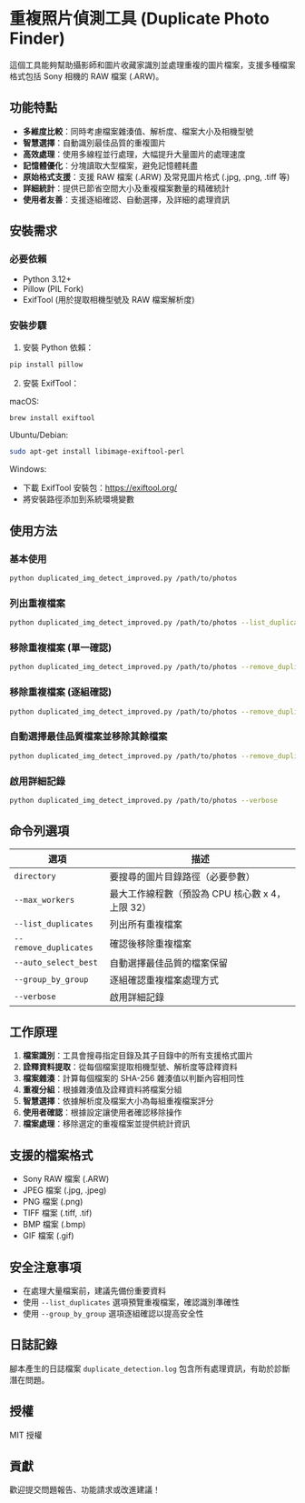 # 重複照片偵測工具 (Duplicate Photo Finder)

這個工具能夠幫助攝影師和圖片收藏家識別並處理重複的圖片檔案，支援多種檔案格式包括 Sony 相機的 RAW 檔案 (.ARW)。

## 功能特點

- **多維度比較**：同時考慮檔案雜湊值、解析度、檔案大小及相機型號
- **智慧選擇**：自動識別最佳品質的重複圖片
- **高效處理**：使用多線程並行處理，大幅提升大量圖片的處理速度
- **記憶體優化**：分塊讀取大型檔案，避免記憶體耗盡
- **原始格式支援**：支援 RAW 檔案 (.ARW) 及常見圖片格式 (.jpg, .png, .tiff 等)
- **詳細統計**：提供已節省空間大小及重複檔案數量的精確統計
- **使用者友善**：支援逐組確認、自動選擇，及詳細的處理資訊

## 安裝需求

### 必要依賴

- Python 3.12+
- Pillow (PIL Fork)
- ExifTool (用於提取相機型號及 RAW 檔案解析度)

### 安裝步驟

1. 安裝 Python 依賴：

```bash
pip install pillow
```

2. 安裝 ExifTool：

macOS:
```bash
brew install exiftool
```

Ubuntu/Debian:
```bash
sudo apt-get install libimage-exiftool-perl
```

Windows:
- 下載 ExifTool 安裝包：https://exiftool.org/
- 將安裝路徑添加到系統環境變數

## 使用方法

### 基本使用

```bash
python duplicated_img_detect_improved.py /path/to/photos
```

### 列出重複檔案

```bash
python duplicated_img_detect_improved.py /path/to/photos --list_duplicates
```

### 移除重複檔案 (單一確認)

```bash
python duplicated_img_detect_improved.py /path/to/photos --remove_duplicates
```

### 移除重複檔案 (逐組確認)

```bash
python duplicated_img_detect_improved.py /path/to/photos --remove_duplicates --group_by_group
```

### 自動選擇最佳品質檔案並移除其餘檔案

```bash
python duplicated_img_detect_improved.py /path/to/photos --remove_duplicates --auto_select_best
```

### 啟用詳細記錄

```bash
python duplicated_img_detect_improved.py /path/to/photos --verbose
```

## 命令列選項

| 選項 | 描述 |
|------|------|
| `directory` | 要搜尋的圖片目錄路徑（必要參數） |
| `--max_workers` | 最大工作線程數（預設為 CPU 核心數 x 4，上限 32） |
| `--list_duplicates` | 列出所有重複檔案 |
| `--remove_duplicates` | 確認後移除重複檔案 |
| `--auto_select_best` | 自動選擇最佳品質的檔案保留 |
| `--group_by_group` | 逐組確認重複檔案處理方式 |
| `--verbose` | 啟用詳細記錄 |

## 工作原理

1. **檔案識別**：工具會搜尋指定目錄及其子目錄中的所有支援格式圖片
2. **詮釋資料提取**：從每個檔案提取相機型號、解析度等詮釋資料
3. **檔案雜湊**：計算每個檔案的 SHA-256 雜湊值以判斷內容相同性
4. **重複分組**：根據雜湊值及詮釋資料將檔案分組
5. **智慧選擇**：依據解析度及檔案大小為每組重複檔案評分
6. **使用者確認**：根據設定讓使用者確認移除操作
7. **檔案處理**：移除選定的重複檔案並提供統計資訊

## 支援的檔案格式

- Sony RAW 檔案 (.ARW)
- JPEG 檔案 (.jpg, .jpeg)
- PNG 檔案 (.png)
- TIFF 檔案 (.tiff, .tif)
- BMP 檔案 (.bmp)
- GIF 檔案 (.gif)

## 安全注意事項

- 在處理大量檔案前，建議先備份重要資料
- 使用 `--list_duplicates` 選項預覽重複檔案，確認識別準確性
- 使用 `--group_by_group` 選項逐組確認以提高安全性

## 日誌記錄

腳本產生的日誌檔案 `duplicate_detection.log` 包含所有處理資訊，有助於診斷潛在問題。

## 授權

MIT 授權

## 貢獻

歡迎提交問題報告、功能請求或改進建議！
